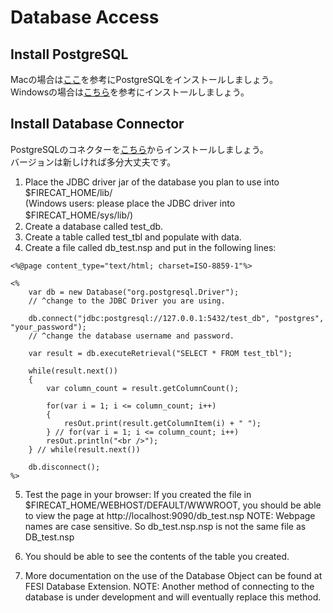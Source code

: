 # Database Access

## Install PostgreSQL

Macの場合は[ここ](https://postgresapp.com/)を参考にPostgreSQLをインストールしましょう。<br>
Windowsの場合は[こちら](https://www.postgresql.org/download/)を参考にインストールしましょう。<br>

## Install Database Connector

PostgreSQLのコネクターを[こちら](https://jdbc.postgresql.org/download.html)からインストールしましょう。<br>
バージョンは新しければ多分大丈夫です。

1. Place the JDBC driver jar of the database you plan to use into $FIRECAT_HOME/lib/ <br> (Windows users: please place the JDBC driver into $FIRECAT_HOME/sys/lib/)　
2. Create a database called test_db.
3. Create a table called test_tbl and populate with data.
4. Create a file called db_test.nsp and put in the following lines: <br>

```
<%@page content_type="text/html; charset=ISO-8859-1"%>

<%
    var db = new Database("org.postgresql.Driver");
    // ^change to the JDBC Driver you are using.

    db.connect("jdbc:postgresql://127.0.0.1:5432/test_db", "postgres", "your_password");
    // ^change the database username and password.

    var result = db.executeRetrieval("SELECT * FROM test_tbl");

    while(result.next())
    {
        var column_count = result.getColumnCount();

        for(var i = 1; i <= column_count; i++)
        {
            resOut.print(result.getColumnItem(i) + " ");
        } // for(var i = 1; i <= column_count; i++)
        resOut.println("<br />");
    } // while(result.next())

    db.disconnect();
%>
```

5. Test the page in your browser:
If you created the file in $FIRECAT_HOME/WEBHOST/DEFAULT/WWWROOT,
you should be able to view the page at http://localhost:9090/db_test.nsp
NOTE: Webpage names are case sensitive.
So db_test.nsp.nsp is not the same file as DB_test.nsp

6. You should be able to see the contents of the table you created.
7. More documentation on the use of the Database Object can be found at FESI Database Extension.
NOTE: Another method of connecting to the database is under development and
will eventually replace this method.
